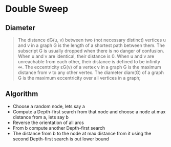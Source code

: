 # Double Sweep

## Diameter

>The distance dG(u, v) between two (not necessary distinct) vertices u and v in a graph G is the length of a shortest path between them. The subscript G is usually dropped when there is no danger of confusion. When u and v are identical, their distance is 0. When u and v are unreachable from each other, their distance is defined to be infinity ∞.
>The eccentricity εG(v) of a vertex v in a graph G is the maximum distance from v to any other vertex. The diameter diam(G) of a graph G is the maximum eccentricity over all vertices in a graph;

## Algorithm

* Choose a random node, lets say a
* Compute a Depth-first search from that node and choose a node at max distance from a, lets say b
* Reverse the orientation of all arcs
* From b compute another Depth-first search
* The distance from b to the node at max distance from it using the second Depth-first search is out lower bound